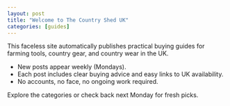 ```yaml
---
layout: post
title: "Welcome to The Country Shed UK"
categories: [guides]
---
```


This faceless site automatically publishes practical buying guides for farming tools, country gear, and country wear in the UK.

- New posts appear weekly (Mondays).
- Each post includes clear buying advice and easy links to UK availability.
- No accounts, no face, no ongoing work required.

Explore the categories or check back next Monday for fresh picks.